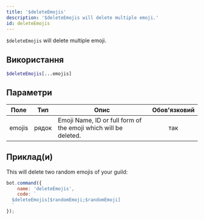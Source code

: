 ```yaml
---
title: '$deleteEmojis'
description: '$deleteEmojis will delete multiple emoji.'
id: deleteEmojis
---
```


`$deleteEmojis` will delete multiple emoji.

## Використання

```php
$deleteEmojis[...emojis]
```

## Параметри

| Поле   | Тип   | Опис                                                            | Обов'язковий |
| ------ | ----- | --------------------------------------------------------------- |:------------:|
| emojis | рядок | Emoji Name, ID or full form of the emoji which will be deleted. |     так      |

## Приклад(и)

This will delete two random emojis of your guild:

```javascript
bot.command({
    name: 'deleteEmojis',
    code: `
  $deleteEmojis[$randomEmoji;$randomEmoji]
  `
});
```

